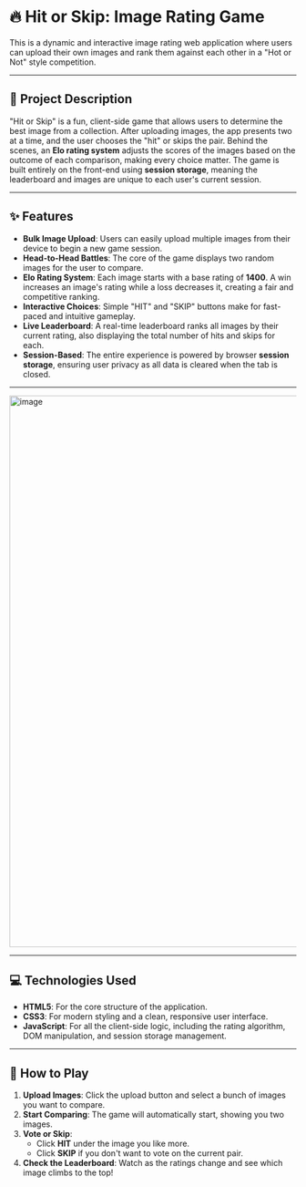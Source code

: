 # 🔥 Hit or Skip: Image Rating Game

This is a dynamic and interactive image rating web application where users can upload their own images and rank them against each other in a "Hot or Not" style competition.

---

## 🎯 Project Description

"Hit or Skip" is a fun, client-side game that allows users to determine the best image from a collection. After uploading images, the app presents two at a time, and the user chooses the "hit" or skips the pair. Behind the scenes, an **Elo rating system** adjusts the scores of the images based on the outcome of each comparison, making every choice matter. The game is built entirely on the front-end using **session storage**, meaning the leaderboard and images are unique to each user's current session.

---

## ✨ Features

* **Bulk Image Upload**: Users can easily upload multiple images from their device to begin a new game session.
* **Head-to-Head Battles**: The core of the game displays two random images for the user to compare.
* **Elo Rating System**: Each image starts with a base rating of **1400**. A win increases an image's rating while a loss decreases it, creating a fair and competitive ranking.
* **Interactive Choices**: Simple "HIT" and "SKIP" buttons make for fast-paced and intuitive gameplay.
* **Live Leaderboard**: A real-time leaderboard ranks all images by their current rating, also displaying the total number of hits and skips for each.
* **Session-Based**: The entire experience is powered by browser **session storage**, ensuring user privacy as all data is cleared when the tab is closed.

---

<img width="1497" height="968" alt="image" src="https://github.com/user-attachments/assets/568177da-4e2e-4de6-9417-aa54ccfd527e" />


---

## 💻 Technologies Used

* **HTML5**: For the core structure of the application.
* **CSS3**: For modern styling and a clean, responsive user interface.
* **JavaScript**: For all the client-side logic, including the rating algorithm, DOM manipulation, and session storage management.

---

## 🚀 How to Play

1.  **Upload Images**: Click the upload button and select a bunch of images you want to compare.
2.  **Start Comparing**: The game will automatically start, showing you two images.
3.  **Vote or Skip**:
    * Click **HIT** under the image you like more.
    * Click **SKIP** if you don't want to vote on the current pair.
4.  **Check the Leaderboard**: Watch as the ratings change and see which image climbs to the top!

